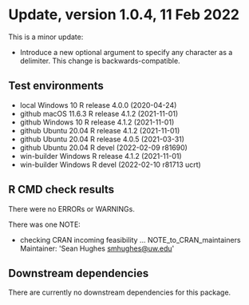 # Update, version 1.0.4, 11 Feb 2022

This is a minor update: 

* Introduce a new optional argument to specify any character as a delimiter. This change is backwards-compatible. 

## Test environments
* local         Windows 10      R release 4.0.0 (2020-04-24)    
* github        macOS 11.6.3    R release 4.1.2 (2021-11-01)
* github        Windows 10      R release 4.1.2 (2021-11-01)
* github        Ubuntu 20.04    R release 4.1.2 (2021-11-01)
* github        Ubuntu 20.04    R release 4.0.5 (2021-03-31)
* github        Ubuntu 20.04    R devel (2022-02-09 r81690)
* win-builder   Windows         R release 4.1.2 (2021-11-01)
* win-builder   Windows         R devel (2022-02-10 r81713 ucrt)

## R CMD check results
There were no ERRORs or WARNINGs. 

There was one NOTE:

   * checking CRAN incoming feasibility ... NOTE_to_CRAN_maintainers
   Maintainer: 'Sean Hughes <smhughes@uw.edu>'

## Downstream dependencies
There are currently no downstream dependencies for this package.